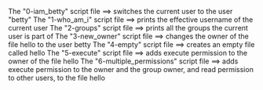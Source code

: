 The "0-iam_betty" script file ==> switches the current user to the user "betty"
The "1-who_am_i" script file ==> prints the effective username of the current user
The "2-groups" script file ==> prints all the groups the current user is part of
The "3-new_owner" script file ==> changes the owner of the file hello to the user betty
The "4-empty" script file ==> creates an empty file called hello
The "5-execute" script file ==> adds execute permission to the owner of the file hello
The "6-multiple_permissions" script file ==> adds execute permission to the owner and the group owner, and read permission to other users, to the file hello
